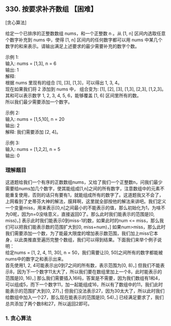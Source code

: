 ## 330. 按要求补齐数组 【困难】     
[贪心算法]      

给定一个已排序的正整数数组 nums，和一个正整数 n 。从 [1, n] 区间内选取任意个数字补充到 nums 中，使得 [1, n] 区间内的任何数字都可以用 nums 中某几个数字的和来表示。请输出满足上述要求的最少需要补充的数字个数。     

示例 1:     
输入: nums = [1,3], n = 6     
输出: 1     
解释:    
根据 nums 里现有的组合 [1], [3], [1,3]，可以得出 1, 3, 4。    
现在如果我们将 2 添加到 nums 中， 组合变为: [1], [2], [3], [1,3], [2,3], [1,2,3]。    
其和可以表示数字 1, 2, 3, 4, 5, 6，能够覆盖 [1, 6] 区间里所有的数。    
所以我们最少需要添加一个数字。     

示例 2:    
输入: nums = [1,5,10], n = 20    
输出: 2     
解释: 我们需要添加 [2, 4]。     

示例 3:      
输入: nums = [1,2,2], n = 5     
输出: 0       

### 理解题目     
这道题给我们一个有序的正数数组nums，又给了我们一个正整数n，问我们最少需要给nums加几个数字，使其能组成[1,n]之间的所有数字，注意数组中的元素不能重复使用，否则的话只有要有1，就能组成所有的数字了。这道题我又不会了，上网看到了史蒂芬大神的解法，膜拜啊，这里就全部按他的解法来讲吧。我们定义一个变量miss，用来表示[0,n]之间最小的不能表示的值，那么初始化为1，为啥不为0呢，因为n=0没啥意义，直接返回0了。那么此时我们能表示的范围是[0, miss)，] 表示此时我们能表示0到miss-1的数，如果此时的num <= miss，那么我们可以把我们能表示数的范围扩大到[0, miss+num)，] 如果num>miss，那么此时我们需要添加一个数，为了能最大限度的增加表示数范围，我们加上miss它本身，以此类推直至遍历完整个数组，我们可以得到结果。下面我们来举个例子说明：       
给定nums = [1, 2, 4, 11, 30], n = 50，我们需要让[0, 50]之间所有的数字都能被nums中的数字之和表示出来。       
首先使用1, 2, 4可能表示出0到7之间的所有数，表示范围为[0, 8)，] 但我们不能表示8，因为下一个数字11太大了，所以我们要在数组里加上一个8，此时能表示的范围是[0, 16)，] 那么我们需要插入16吗，答案是不需要，因为我们数组有1和4，可以组成5，而下一个数字11，加一起能组成16，所以有了数组中的11，我们此时能表示的范围扩大到[0, 27)，] 但我们没法表示27，因为30太大了，所以此时我们给数组中加入一个27，那么现在能表示的范围是[0, 54)，] 已经满足要求了，我们总共添加了两个数8和27，所以返回2即可。      

### 1. 贪心算法     
































